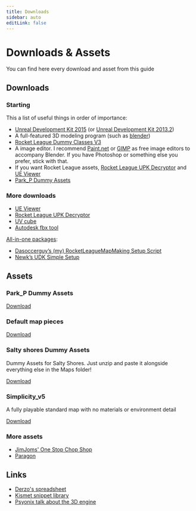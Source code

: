 ```yaml
---
title: Downloads
sidebar: auto
editLink: false
---
```

# Downloads & Assets

You can find here every download and asset from this guide

## Downloads

### Starting

This a list of useful things in order of importance:

* [Unreal Development Kit 2015](https://drive.google.com/uc?id=1z9C3t6nKW1utWilVshODxyGcucxuzbOW&export=download) (or [Unreal Development Kit 2013.2](https://drive.google.com/open?id=1IBLYxCDxIgRtMS7V9SizeY_FpHhWEHxo))
* A full-featured 3D modeling program (such as [blender](https://www.blender.org/))
* [Rocket League Dummy Classes V3](https://github.com/ardivee/RL-Dummy-Classes-v3)
* A image editor. I recommend [Paint.net](http://www.getpaint.net/download.html#download) or [GIMP](https://www.gimp.org/downloads/) as free image editors to accompany Blender. If you have Photoshop or something else you prefer, stick with that.
* If you want Rocket League assets, [Rocket League UPK Decryptor](./downloads.html#more-downloads) and [UE Viewer](./downloads.html#more-downloads)
* [Park_P Dummy Assets](./downloads.html#park-p-dummy-assets)


### More downloads
* [UE Viewer](http://www.gildor.org/en/projects/umodel#files)
* [Rocket League UPK Decryptor](https://www.reddit.com/r/RocketLeague/comments/3v9d10/rocket_league_upk_decryptor_datamined_car_hitbox/?st=iti85t6x&sh=ad0687b1)
* [UV cube](https://drive.google.com/file/d/1sS6KkDMfkzkhJfuBMicUa56FpdiDXvO-/view)
* [Autodesk fbx tool](https://www.autodesk.com/developer-network/platform-technologies/fbx-converter-archives)

[All-in-one packages](../beginner/quickinstall):
* [Dasoccerguy’s (my) RocketLeagueMapMaking Setup Script](https://github.com/Dasoccerguy/RocketLeagueMapMaking)
* [Newk’s UDK Simple Setup](https://rocketleaguemods.com/mods/udk-2015-simple-setup/)

## Assets

### Park_P Dummy Assets

[Download](https://drive.google.com/open?id=1rpQzqHgoRgpOBSHEpeDwvRtG3sYUXacl)

### Default map pieces

[Download](https://drive.google.com/file/d/1_SRltyPZXlqwuA4s2rHA5H8GgMOiSqk-/view?usp=sharing)

### Salty shores Dummy Assets

Dummy Assets for Salty Shores. Just unzip and paste it alongside everything else in the Maps folder!

<a href="" download>Download</a>

### Simplicity_v5 
A fully playable standard map with no materials or environment detail

<a href="" download>Download</a>

### More assets

* [JimJoms' One Stop Chop Shop](https://drive.google.com/drive/folders/0B1VfmKjZuD8OYVlURld3ZFhTRk0)
* [Paragon](https://www.unrealengine.com/en-US/paragon)

## Links

* [Derzo's spreadsheet](https://docs.google.com/spreadsheets/d/1KLs5r_sUn3W6rLrw_xQJbEK-LOmxCiBRfo9_XI79Kng)
* [Kismet snippet library](https://github.com/RocketLeagueMapmaking/Kismet)
* [Psyonix talk about the 3D engine](https://www.youtube.com/watch?v=ueEmiDM94IE)